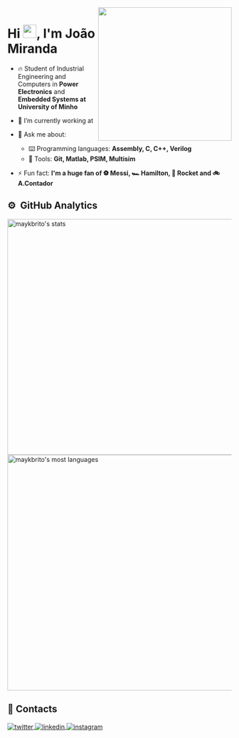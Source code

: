 <img align="right" height="300em" src="https://raw.githubusercontent.com/gist/JoaoMiranda-88237-UM/144d4fd40a136934b4171142cd722203/raw/84952138defba258f1a9659534532ee428bfbe89/githubcard.svg"/>
<h1 align="left">Hi <img src="https://raw.githubusercontent.com/kaueMarques/kaueMarques/master/hi.gif" height="30px">, I'm João Miranda</h1>
<!-- 
<p align="left"> <img src="https://komarev.com/ghpvc/?username=maykbrito&color=yellow" alt="Profile views" /> </p> 
-->

- 🔥 Student of Industrial Engineering and Computers in **Power Electronics** and **Embedded Systems at University of Minho**

- 🔭 I’m currently working at 

- 💬 Ask me about:
   - ⌨️ Programming languages: **Assembly, C, C++, Verilog**
   - 🔧 Tools: **Git, Matlab, PSIM, Multisim**

- ⚡ Fun fact: **I'm a huge fan of ⚽ Messi, 🏎️ Hamilton, 🎱 Rocket and 🚲 A.Contador**

## ⚙️ &nbsp;GitHub Analytics

<p align="left">
<img width="530em" src="https://github-readme-stats.vercel.app/api?username=JoaoMiranda-88237-UM&show_icons=true&theme=vision-friendly-dark" alt="maykbrito's stats"/>
<img width="530em" src="https://github-readme-stats.vercel.app/api/top-langs/?username=JoaoMiranda-88237-UM&layout=compact&theme=vision-friendly-dark" alt="maykbrito's most languages"/>
</p>

## 📱 Contacts

<a href="https://twitter.com/O_Joao_Miranda" target="_blank">
  <img align="center" src="https://img.shields.io/badge/-joaomiranda-05122A?style=flat&logo=twitter" alt="twitter"/>  
</a>
<a href="https://www.linkedin.com/in/joaop-miranda/" target="_blank">
  <img align="center" src="https://img.shields.io/badge/-joaomiranda-05122A?style=flat&logo=linkedin" alt="linkedin"/>
</a>
<a href="https://www.instagram.com/joao.miranda99/" target="_blank">
 <img align="center" src="https://img.shields.io/badge/-joaomiranda-05122A?style=flat&logo=instagram" alt="instagram"/>
</a>
</p>
